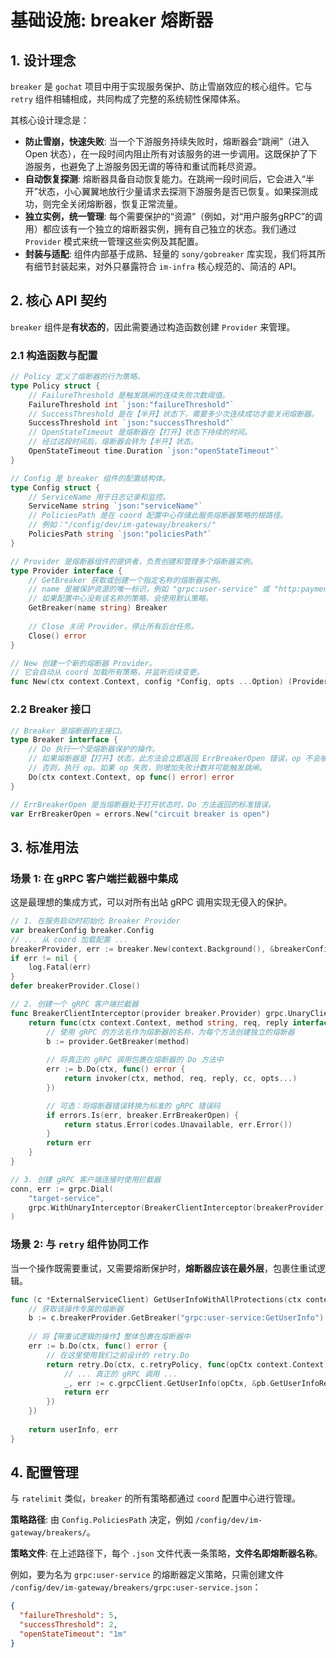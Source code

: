 # 基础设施: breaker 熔断器

## 1. 设计理念

`breaker` 是 `gochat` 项目中用于实现服务保护、防止雪崩效应的核心组件。它与 `retry` 组件相辅相成，共同构成了完整的系统韧性保障体系。

其核心设计理念是：
- **防止雪崩，快速失败**: 当一个下游服务持续失败时，熔断器会“跳闸”（进入 Open 状态），在一段时间内阻止所有对该服务的进一步调用。这既保护了下游服务，也避免了上游服务因无谓的等待和重试而耗尽资源。
- **自动恢复探测**: 熔断器具备自动恢复能力。在跳闸一段时间后，它会进入“半开”状态，小心翼翼地放行少量请求去探测下游服务是否已恢复。如果探测成功，则完全关闭熔断器，恢复正常流量。
- **独立实例，统一管理**: 每个需要保护的“资源”（例如，对“用户服务gRPC”的调用）都应该有一个独立的熔断器实例，拥有自己独立的状态。我们通过 `Provider` 模式来统一管理这些实例及其配置。
- **封装与适配**: 组件内部基于成熟、轻量的 `sony/gobreaker` 库实现，我们将其所有细节封装起来，对外只暴露符合 `im-infra` 核心规范的、简洁的 API。

## 2. 核心 API 契约

`breaker` 组件是**有状态的**，因此需要通过构造函数创建 `Provider` 来管理。

### 2.1 构造函数与配置

```go
// Policy 定义了熔断器的行为策略。
type Policy struct {
    // FailureThreshold 是触发跳闸的连续失败次数阈值。
    FailureThreshold int `json:"failureThreshold"`
    // SuccessThreshold 是在【半开】状态下，需要多少次连续成功才能关闭熔断器。
    SuccessThreshold int `json:"successThreshold"`
    // OpenStateTimeout 是熔断器在【打开】状态下持续的时间。
    // 经过这段时间后，熔断器会转为【半开】状态。
    OpenStateTimeout time.Duration `json:"openStateTimeout"`
}

// Config 是 breaker 组件的配置结构体。
type Config struct {
    // ServiceName 用于日志记录和监控。
    ServiceName string `json:"serviceName"`
    // PoliciesPath 是在 coord 配置中心存储此服务熔断器策略的根路径。
    // 例如："/config/dev/im-gateway/breakers/"
    PoliciesPath string `json:"policiesPath"`
}

// Provider 是熔断器组件的提供者，负责创建和管理多个熔断器实例。
type Provider interface {
    // GetBreaker 获取或创建一个指定名称的熔断器实例。
    // name 是被保护资源的唯一标识，例如 "grpc:user-service" 或 "http:payment-api"。
    // 如果配置中心没有该名称的策略，会使用默认策略。
    GetBreaker(name string) Breaker
    
    // Close 关闭 Provider，停止所有后台任务。
    Close() error
}

// New 创建一个新的熔断器 Provider。
// 它会自动从 coord 加载所有策略，并监听后续变更。
func New(ctx context.Context, config *Config, opts ...Option) (Provider, error)
```

### 2.2 Breaker 接口

```go
// Breaker 是熔断器的主接口。
type Breaker interface {
    // Do 执行一个受熔断器保护的操作。
    // 如果熔断器是【打开】状态，此方法会立即返回 ErrBreakerOpen 错误，op 不会被执行。
    // 否则，执行 op。如果 op 失败，则增加失败计数并可能触发跳闸。
    Do(ctx context.Context, op func() error) error
}

// ErrBreakerOpen 是当熔断器处于打开状态时，Do 方法返回的标准错误。
var ErrBreakerOpen = errors.New("circuit breaker is open")
```

## 3. 标准用法

### 场景 1: 在 gRPC 客户端拦截器中集成

这是最理想的集成方式，可以对所有出站 gRPC 调用实现无侵入的保护。

```go
// 1. 在服务启动时初始化 Breaker Provider
var breakerConfig breaker.Config
// ... 从 coord 加载配置 ...
breakerProvider, err := breaker.New(context.Background(), &breakerConfig)
if err != nil {
    log.Fatal(err)
}
defer breakerProvider.Close()

// 2. 创建一个 gRPC 客户端拦截器
func BreakerClientInterceptor(provider breaker.Provider) grpc.UnaryClientInterceptor {
    return func(ctx context.Context, method string, req, reply interface{}, cc *grpc.ClientConn, invoker grpc.UnaryInvoker, opts ...grpc.CallOption) error {
        // 使用 gRPC 的方法名作为熔断器的名称，为每个方法创建独立的熔断器
        b := provider.GetBreaker(method)
        
        // 将真正的 gRPC 调用包裹在熔断器的 Do 方法中
        err := b.Do(ctx, func() error {
            return invoker(ctx, method, req, reply, cc, opts...)
        })

        // 可选：将熔断器错误转换为标准的 gRPC 错误码
        if errors.Is(err, breaker.ErrBreakerOpen) {
            return status.Error(codes.Unavailable, err.Error())
        }
        return err
    }
}

// 3. 创建 gRPC 客户端连接时使用拦截器
conn, err := grpc.Dial(
    "target-service",
    grpc.WithUnaryInterceptor(BreakerClientInterceptor(breakerProvider)),
)
```

### 场景 2: 与 `retry` 组件协同工作

当一个操作既需要重试，又需要熔断保护时，**熔断器应该在最外层**，包裹住重试逻辑。

```go
func (c *ExternalServiceClient) GetUserInfoWithAllProtections(ctx context.Context, userID string) (*UserInfo, error) {
    // 获取该操作专属的熔断器
    b := c.breakerProvider.GetBreaker("grpc:user-service:GetUserInfo")
    
    // 将【带重试逻辑的操作】整体包裹在熔断器中
    err := b.Do(ctx, func() error {
        // 在这里使用我们之前设计的 retry.Do
        return retry.Do(ctx, c.retryPolicy, func(opCtx context.Context) error {
            // ... 真正的 gRPC 调用 ...
            _, err := c.grpcClient.GetUserInfo(opCtx, &pb.GetUserInfoRequest{UserId: userID})
            return err
        })
    })
    
    return userInfo, err
}
```

## 4. 配置管理

与 `ratelimit` 类似，`breaker` 的所有策略都通过 `coord` 配置中心进行管理。

**策略路径**: 由 `Config.PoliciesPath` 决定，例如 `/config/dev/im-gateway/breakers/`。

**策略文件**: 在上述路径下，每个 `.json` 文件代表一条策略，**文件名即熔断器名称**。

例如，要为名为 `grpc:user-service` 的熔断器定义策略，只需创建文件 `/config/dev/im-gateway/breakers/grpc:user-service.json`：

```json
{
  "failureThreshold": 5,
  "successThreshold": 2,
  "openStateTimeout": "1m"
}